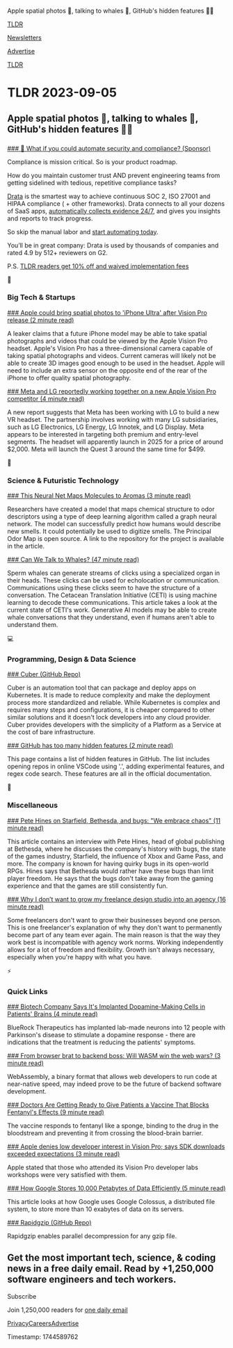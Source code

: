 Apple spatial photos 📱, talking to whales 🐋, GitHub's hidden features 👨‍💻

[TLDR](/)

[Newsletters](/newsletters)

[Advertise](https://advertise.tldr.tech/)

[TLDR](/)

# TLDR 2023-09-05

## Apple spatial photos 📱, talking to whales 🐋, GitHub's hidden features 👨‍💻

### 

[### 🤔 What if you could automate security and compliance? (Sponsor)](https://drata.com/partner/tldr?utm_campaign=DR_cap_tldr_all_sec-it_none_none_AMS_USCA_demo_requestdemo&amp;utm_source=tldr&amp;utm_medium=paidnewsletter&amp;utm_content=request-demo_txt_v1&amp;utm_term=USCA_all_sec-it_none_none)

Compliance is mission critical. So is your product roadmap.

How do you maintain customer trust AND prevent engineering teams from getting sidelined with tedious, repetitive compliance tasks?

[Drata](https://drata.com/partner/tldr?utm_campaign=DR_cap_tldr_all_sec-it_none_none_AMS_USCA_demo_requestdemo&utm_source=tldr&utm_medium=paidnewsletter&utm_content=request-demo_txt_v1&utm_term=USCA_all_sec-it_none_none) is the smartest way to achieve continuous SOC 2, ISO 27001 and HIPAA compliance ( + other frameworks). Drata connects to all your dozens of SaaS apps, [automatically collects evidence 24/7](https://drata.com/partner/tldr?utm_campaign=DR_cap_tldr_all_sec-it_none_none_AMS_USCA_demo_requestdemo&utm_source=tldr&utm_medium=paidnewsletter&utm_content=request-demo_txt_v1&utm_term=USCA_all_sec-it_none_none), and gives you insights and reports to track progress.

So skip the manual labor and [start automating today](https://drata.com/partner/tldr?utm_campaign=DR_cap_tldr_all_sec-it_none_none_AMS_USCA_demo_requestdemo&utm_source=tldr&utm_medium=paidnewsletter&utm_content=request-demo_txt_v1&utm_term=USCA_all_sec-it_none_none).

You’ll be in great company: Drata is used by thousands of companies and rated 4.9 by 512+ reviewers on G2.

P.S. [TLDR readers get 10% off and waived implementation fees](https://drata.com/partner/tldr?utm_campaign=DR_cap_tldr_all_sec-it_none_none_AMS_USCA_demo_requestdemo&utm_source=tldr&utm_medium=paidnewsletter&utm_content=request-demo_txt_v1&utm_term=USCA_all_sec-it_none_none)

📱

### Big Tech & Startups

[### Apple could bring spatial photos to 'iPhone Ultra' after Vision Pro release (2 minute read)](https://appleinsider.com/articles/23/09/04/apple-could-bring-spatial-photos-to-iphone-ultra-after-vision-pro-release?utm_medium=rss?utm_source=tldrnewsletter)

A leaker claims that a future iPhone model may be able to take spatial photographs and videos that could be viewed by the Apple Vision Pro headset. Apple's Vision Pro has a three-dimensional camera capable of taking spatial photographs and videos. Current cameras will likely not be able to create 3D images good enough to be used in the headset. Apple will need to include an extra sensor on the opposite end of the rear of the iPhone to offer quality spatial photography.

[### Meta and LG reportedly working together on a new Apple Vision Pro competitor (4 minute read)](https://9to5mac.com/2023/09/04/meta-lg-new-headset-vision-pro/?utm_source=tldrnewsletter)

A new report suggests that Meta has been working with LG to build a new VR headset. The partnership involves working with many LG subsidiaries, such as LG Electronics, LG Energy, LG Innotek, and LG Display. Meta appears to be interested in targeting both premium and entry-level segments. The headset will apparently launch in 2025 for a price of around $2,000. Meta will launch the Quest 3 around the same time for $499.

🚀

### Science & Futuristic Technology

[### This Neural Net Maps Molecules to Aromas (3 minute read)](https://spectrum.ieee.org/digital-smell?utm_source=tldrnewsletter)

Researchers have created a model that maps chemical structure to odor descriptors using a type of deep learning algorithm called a graph neural network. The model can successfully predict how humans would describe new smells. It could potentially be used to digitize smells. The Principal Odor Map is open source. A link to the repository for the project is available in the article.

[### Can We Talk to Whales? (47 minute read)](https://www.newyorker.com/magazine/2023/09/11/can-we-talk-to-whales?utm_source=tldrnewsletter)

Sperm whales can generate streams of clicks using a specialized organ in their heads. These clicks can be used for echolocation or communication. Communications using these clicks seem to have the structure of a conversation. The Cetacean Translation Initiative (CETI) is using machine learning to decode these communications. This article takes a look at the current state of CETI's work. Generative AI models may be able to create whale conversations that they understand, even if humans aren't able to understand them.

💻

### Programming, Design & Data Science

[### Cuber (GitHub Repo)](https://github.com/cuber-cloud/cuber-gem?utm_source=tldrnewsletter)

Cuber is an automation tool that can package and deploy apps on Kubernetes. It is made to reduce complexity and make the deployment process more standardized and reliable. While Kubernetes is complex and requires many steps and configurations, it is cheaper compared to other similar solutions and it doesn't lock developers into any cloud provider. Cuber provides developers with the simplicity of a Platform as a Service at the cost of bare infrastructure.

[### GitHub has too many hidden features (2 minute read)](https://buttondown.email/hillelwayne/archive/github-has-too-many-hidden-features/?utm_source=tldrnewsletter)

This page contains a list of hidden features in GitHub. The list includes opening repos in online VSCode using '.', adding experimental features, and regex code search. These features are all in the official documentation.

🎁

### Miscellaneous

[### Pete Hines on Starfield, Bethesda, and bugs: "We embrace chaos" (11 minute read)](https://www.gamesindustry.biz/pete-hines-on-starfield-bethesda-and-bugs-we-embrace-chaos?utm_source=tldrnewsletter)

This article contains an interview with Pete Hines, head of global publishing at Bethesda, where he discusses the company's history with bugs, the state of the games industry, Starfield, the influence of Xbox and Game Pass, and more. The company is known for having quirky bugs in its open-world RPGs. Hines says that Bethesda would rather have these bugs than limit player freedom. He says that the bugs don't take away from the gaming experience and that the games are still consistently fun.

[### Why I don’t want to grow my freelance design studio into an agency (16 minute read)](https://neladunato.com/blog/why-wont-grow-freelance-studio-into-agency/?utm_source=tldrnewsletter)

Some freelancers don't want to grow their businesses beyond one person. This is one freelancer's explanation of why they don't want to permanently become part of any team ever again. The main reason is that the way they work best is incompatible with agency work norms. Working independently allows for a lot of freedom and flexibility. Growth isn't always necessary, especially when you're happy with what you have.

⚡

### Quick Links

[### Biotech Company Says It's Implanted Dopamine-Making Cells in Patients' Brains (4 minute read)](https://futurism.com/neoscope/biotech-dopamine-cells-parkinsons?utm_source=tldrnewsletter)

BlueRock Therapeutics has implanted lab-made neurons into 12 people with Parkinson's disease to stimulate a dopamine response - there are indications that the treatment is reducing the patients' symptoms.

[### From browser brat to backend boss: Will WASM win the web wars? (3 minute read)](https://www.theregister.com/2023/09/01/web_assembly_wasm_column/?utm_source=tldrnewsletter)

WebAssembly, a binary format that allows web developers to run code at near-native speed, may indeed prove to be the future of backend software development.

[### Doctors Are Getting Ready to Give Patients a Vaccine That Blocks Fentanyl's Effects (9 minute read)](https://futurism.com/neoscope/fentanyl-vaccine-trial?utm_source=tldrnewsletter)

The vaccine responds to fentanyl like a sponge, binding to the drug in the bloodstream and preventing it from crossing the blood-brain barrier.

[### Apple denies low developer interest in Vision Pro; says SDK downloads exceeded expectations (3 minute read)](https://9to5mac.com/2023/09/04/developer-interest-in-vision-pro/?utm_source=tldrnewsletter)

Apple stated that those who attended its Vision Pro developer labs workshops were very satisfied with them.

[### How Google Stores 10,000 Petabytes of Data Efficiently (5 minute read)](https://newsletter.devmoh.co/p/how-google-stores-10000-petabytes?utm_source=tldrnewsletter)

This article looks at how Google uses Google Colossus, a distributed file system, to store more than 10 exabytes of data on its servers.

[### Rapidgzip (GitHub Repo)](https://github.com/mxmlnkn/rapidgzip?utm_source=tldrnewsletter)

Rapidgzip enables parallel decompression for any gzip file.

## Get the most important tech, science, & coding news in a free daily email. Read by +1,250,000 software engineers and tech workers.

Subscribe

Join 1,250,000 readers for [one daily email](/api/latest/tech)

[Privacy](/privacy)[Careers](https://jobs.ashbyhq.com/tldr.tech)[Advertise](/tech/advertise)

Timestamp: 1744589762